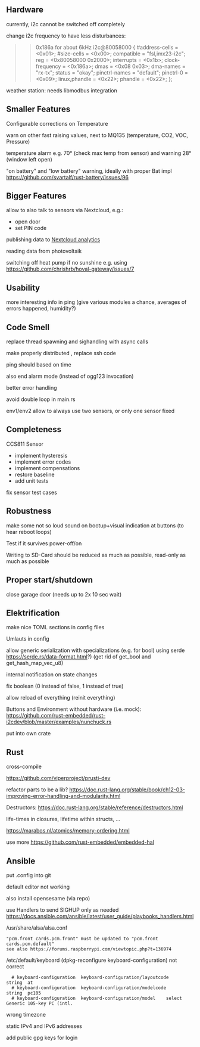 ## Hardware

currently, i2c cannot be switched off completely

change i2c frequency to have less disturbances:

> > 0x186a for about 6kHz
>                          i2c@80058000 {
>                                  #address-cells = <0x01>;
>                                  #size-cells = <0x00>;
>                                  compatible = "fsl,imx23-i2c";
>                                  reg = <0x80058000 0x2000>;
>                                  interrupts = <0x1b>;
>                                  clock-frequency = <0x186a>;
>                                  dmas = <0x08 0x03>;
>                                  dma-names = "rx-tx";
>                                  status = "okay";
>                                  pinctrl-names = "default";
>                                  pinctrl-0 = <0x09>;
>                                  linux,phandle = <0x22>;
>                                  phandle = <0x22>;
>                          };

weather station: needs libmodbus integration


## Smaller Features

Configurable corrections on Temperature

warn on other fast raising values, next to MQ135 (temperature, CO2, VOC, Pressure)

temperature alarm e.g. 70° (check max temp from sensor) and warning 28° (window left open)

"on battery" and "low battery" warning, ideally with proper Bat impl https://github.com/svartalf/rust-battery/issues/96


## Bigger Features

allow to also talk to sensors via Nextcloud, e.g.:
- open door
- set PIN code

publishing data to [Nextcloud analytics](https://github.com/Rello/analytics/wiki/API#data-add)

reading data from photovoltaik

switching off heat pump if no sunshine e.g. using https://github.com/chrishrb/hoval-gateway/issues/7


## Usability

more interesting info in ping (give various modules a chance, averages of errors happened, humidity?)


## Code Smell

replace thread spawning and sighandling with async calls

make properly distributed , replace ssh code

ping should based on time

also end alarm mode (instead of ogg123 invocation)

better error handling

avoid double loop in main.rs

env1/env2 allow to always use two sensors, or only one sensor fixed


## Completeness

CCS811 Sensor
- implement hysteresis
- implement error codes
- implement compensations
- restore baseline
- add unit tests

fix sensor test cases



## Robustness

make some not so loud sound on bootup+visual indication at buttons (to hear reboot loops)

Test if it survives power-off/on

Writing to SD-Card should be reduced as much as possible, read-only as much as possible



## Proper start/shutdown

close garage door (needs up to 2x 10 sec wait)


## Elektrification

make nice TOML sections in config files

Umlauts in config

allow generic serialization with specializations (e.g. for bool) using serde https://serde.rs/data-format.html?) (get rid of get_bool and get_hash_map_vec_u8)

internal notification on state changes

fix boolean (0 instead of false, 1 instead of true)

allow reload of everything (reinit everything)

Buttons and Environment without hardware (i.e. mock): https://github.com/rust-embedded/rust-i2cdev/blob/master/examples/nunchuck.rs

put into own crate


## Rust

cross-compile

https://github.com/viperproject/prusti-dev

refactor parts to be a lib? https://doc.rust-lang.org/stable/book/ch12-03-improving-error-handling-and-modularity.html

Destructors: https://doc.rust-lang.org/stable/reference/destructors.html

life-times in closures, lifetime within structs, ...

https://marabos.nl/atomics/memory-ordering.html

use more https://github.com/rust-embedded/embedded-hal


## Ansible

put .config into git

default editor not working

also install opensesame (via repo)

use Handlers to send SIGHUP only as needed https://docs.ansible.com/ansible/latest/user_guide/playbooks_handlers.html

/usr/share/alsa/alsa.conf

	"pcm.front cards.pcm.front" must be updated to "pcm.front cards.pcm.default"
	see also https://forums.raspberrypi.com/viewtopic.php?t=136974

/etc/default/keyboard (dpkg-reconfigure keyboard-configuration) not correct

	  # keyboard-configuration  keyboard-configuration/layoutcode       string  at
	  # keyboard-configuration  keyboard-configuration/modelcode        string  pc105
	  # keyboard-configuration  keyboard-configuration/model    select  Generic 105-key PC (intl.

wrong timezone

static IPv4 and IPv6 addresses

add public gpg keys for login
